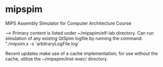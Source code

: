 # mipspim
MIPS Assembly Simulator for Computer Architecture Course

--> Primary content is listed under ~/mipspim/elf-lab directory. Can run simulation of any
existng QtSpim logfile by running the command: "./mipsim.x -s 'arbitraryLogFile.log'

Recent updates make use of a cache implementation; for use without the cache, utilize the
~/mipspim/inst-exec/ directory.


